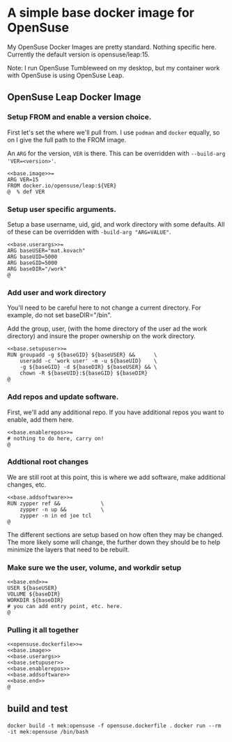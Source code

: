 # A simple base docker image for OpenSuse

My OpenSuse Docker Images are pretty standard. Nothing specific here. Currently
the default version is opensuse/leap:15.

Note: I run OpenSuse Tumbleweed on my desktop, but my container work with OpenSuse is using OpenSuse Leap.

## OpenSuse Leap Docker Image

### Setup FROM and enable a version choice.

First let's set the where we'll pull from. I use `podman` and `docker` equally, so on I give the full path to the FROM image.

An `ARG` for the version, `VER` is there. This can be overridden with `--build-arg 'VER=<version>'`.

```
<<base.image>>=
ARG VER=15
FROM docker.io/opensuse/leap:${VER}
@  % def VER
```

### Setup user specific arguments.

Setup a base username, uid, gid, and work directory with some defaults. All of these can be overridden with `-build-arg "ARG=VALUE"`.

```
<<base.userargs>>=
ARG baseUSER="mat.kovach"
ARG baseUID=5000
ARG baseGID=5000
ARG baseDIR="/work"
@
```

### Add user and work directory

You'll need to be careful here to not change a current directory. For example, do not set baseDIR="/bin". 

Add the group, user, (with the home directory of the user ad the work directory) and insure the proper ownership on the work directory.

```
<<base.setupuser>>=
RUN groupadd -g ${baseGID} ${baseUSER} &&      \
    useradd -c 'work user' -m -u ${baseUID}    \
    -g ${baseGID} -d ${baseDIR} ${baseUSER} && \ 
    chown -R ${baseUID}:${baseGID} ${baseDIR}
@
```

### Add repos and update software.

First, we'll add any additional repo. If you have additional repos you want to 
enable, add them here.

```
<<base.enablerepos>>=
# nothing to do here, carry on!
@
```

### Addtional root changes

We are still root at this point, this is where we add software, make 
additional changes, etc.

```
<<base.addsoftware>>=
RUN zypper ref &&             \
    zypper -n up &&           \
    zypper -n in ed joe tcl
@
```

The different sections are setup based on how often they may be changed. 
The more likely some will change, the further down they should be to help 
minimize the layers that need to be rebuilt.

### Make sure we the user, volume, and workdir setup

```
<<base.end>>=
USER ${baseUSER}
VOLUME ${baseDIR}
WORKDIR ${baseDIR}
# you can add entry point, etc. here.
@
```

### Pulling it all together

```
<<opensuse.dockerfile>>=
<<base.image>>
<<base.userargs>>
<<base.setupuser>>
<<base.enablerepos>>
<<base.addsoftware>>
<<base.end>>
@
```
## build and test
`docker build -t mek:opensuse -f opensuse.dockerfile .`
`docker run --rm -it mek:opensuse /bin/bash`
```
